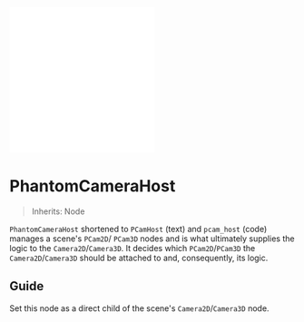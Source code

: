 <img src="../assets/phantom-camera-host.svg" height="256" width="256"/>

# PhantomCameraHost
> Inherits: Node

`PhantomCameraHost` shortened to `PCamHost` (text) and `pcam_host` (code) manages a scene's `PCam2D`/ `PCam3D` nodes and is what ultimately supplies the logic to the `Camera2D`/`Camera3D`. It decides which `PCam2D`/`PCam3D` the `Camera2D`/`Camera3D` should be attached to and, consequently, its logic.

## Guide
Set this node as a direct child of the scene's `Camera2D`/`Camera3D` node.